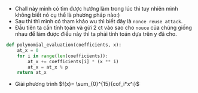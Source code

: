 
- Chall này mình có tìm được hướng làm trong lúc thi tuy nhiên mình không biết nó cụ thể là phương pháp nào:)
- Sau thi thì mình có tham khảo wu thì biết đây là `nonce reuse attack`.
- Đầu tiên ta cần tính toán và gửi 2 ct vào sao cho `nouce` của chúng giống nhau để làm được điều này thì ta phải tính toán dựa trên y đã cho.

```python
def polynomial_evaluation(coefficients, x):
	at_x = 0
	for i in range(len(coefficients)):
		at_x += coefficients[i] * (x ** i)
		at_x = at_x % p
	return at_x
```
- Giải phương trình $f(x)= \sum_{0}^{15}{cof_i*x^i}$
